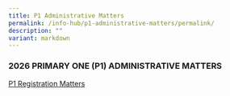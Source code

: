 ```yaml
---
title: P1 Administrative Matters
permalink: /info-hub/p1-administrative-matters/permalink/
description: ""
variant: markdown
---
```

### **2026 PRIMARY ONE (P1) ADMINISTRATIVE MATTERS**


[P1 Registration Matters](/files/Parents%20Matter/2025/P1_Registration_Matters.pdf)
